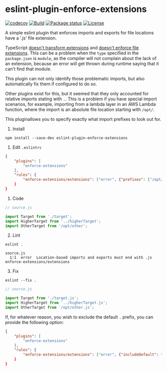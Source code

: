 # eslint-plugin-enforce-extensions

[![codecov](https://codecov.io/gh/SalmonMode/primitive-predicates/branch/main/graph/badge.svg?token=E28MMT0TC6)](https://codecov.io/gh/SalmonMode/eslint-plugin-enforce-extensions)
[![Build](https://github.com/SalmonMode/eslint-plugin-enforce-extensions/actions/workflows/npm-publish.yml/badge.svg)](https://github.com/SalmonMode/eslint-plugin-enforce-extensions/actions/workflows/npm-publish.yml)
[![Package status](https://img.shields.io/npm/v/eslint-plugin-enforce-extensions.svg)](https://www.npmjs.com/package/eslint-plugin-enforce-extensions)
[![License](https://img.shields.io/npm/l/eslint-plugin-enforce-extensions.svg)](https://opensource.org/licenses/MIT)

A simple eslint plugin that enforces imports and exports for file locations have a '.js' file extension.

TypeScript [doesn't transform extensions](https://github.com/microsoft/TypeScript/issues/16577) and [doesn't enforce file extensions](https://github.com/microsoft/TypeScript/issues/42813). This can be a problem when the `type` specified in the `package.json` is `module`, as the compiler will not complain about the lack of an extension, because an error will get thrown during runtime saying that it can't find that module.

This plugin can not only identify those problematic imports, but also automatically fix them if configured to do so.

Other plugins exist for this, but it seemed that they only accounted for relative imports stating with `.`. This is a problem if you have special import scenarios, for example, importing from a lambda layer in an AWS Lambda function, where the import is an absolute file location starting with `/opt/`.

This pluginallows you to specify exactly what import prefixes to look out for.

1. Install
```shell
npm install --save-dev eslint-plugin-enforce-extensions
```

1. Edit `.eslintrc`
```json
{
    "plugins": [
        "enforce-extensions"
    ],
    "rules": {
        "enforce-extensions/extensions": ["error", {"prefixes": ["/opt/"]}
    }
}
```

1. Code
```js
// source.js

import Target from './target';
import HigherTarget from '../higherTarget';
import OtherTarget from '/opt/other';
```

2. Lint

```shell
eslint .
```
```
source.js
  1:1  error  Location-based imports and exports must end with .js  enforce-extensions/extensions
```

3. Fix

```shell
eslint --fix .
```
```js
// source.js

import Target from './target.js';
import HigherTarget from '../higherTarget.js';
import OtherTarget from '/opt/other.js';
```

If, for whatever reason, you wish to exclude the default `.` prefix, you can provide the following option:

```json
{
    "plugins": [
        "enforce-extensions"
    ],
    "rules": {
        "enforce-extensions/extensions": ["error", {"includeDefault": false}
    }
}
```
